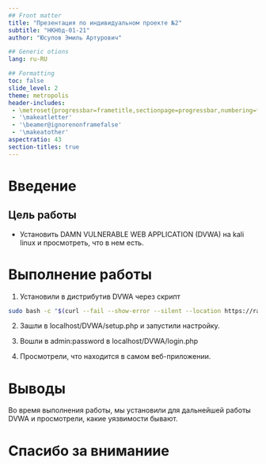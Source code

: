 ```yaml
---
## Front matter
title: "Презентация по индивидуальном проекте №2"
subtitle: "НКНбд-01-21"
author: "Юсупов Эмиль Артурович"

## Generic otions
lang: ru-RU

## Formatting
toc: false
slide_level: 2
theme: metropolis
header-includes: 
 - \metroset{progressbar=frametitle,sectionpage=progressbar,numbering=fraction}
 - '\makeatletter'
 - '\beamer@ignorenonframefalse'
 - '\makeatother'
aspectratio: 43
section-titles: true
---
```


# Введение

## Цель работы

- Установить DAMN VULNERABLE WEB APPLICATION (DVWA) на kali linux и просмотреть, что в нем есть.


# Выполнение работы

1. Установили в дистрибутив DVWA через скрипт 

```bash
sudo bash -c "$(curl --fail --show-error --silent --location https://raw.githubusercontent.com/IamCarron/DVWA-Script/main/Install-DVWA.sh)"
```

2. Зашли в localhost/DVWA/setup.php и запустили настройку.

3. Вошли в admin:password в localhost/DVWA/login.php

4. Просмотрели, что находится в самом веб-приложении.

# Выводы

Во время выполнения работы, мы установили для дальнейшей работы DVWA и просмотрели, какие уязвимости бывают.

# Спасибо за вниманиие